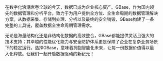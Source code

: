 在数字化浪潮席卷全球的今天，数据已成为企业核心资产。GBase，作为国内领先的数据管理和分析平台，致力于为用户提供全方位、全生命周期的数据管理解决方案。从数据采集、存储到处理、分析以及最终的安全销毁，GBase构建了一条完整的工具链，覆盖数据全生命周期管理需求。

无论是海量结构化还是非结构化数据的高效整合，GBase都能提供灵活且强大的技术支持；其卓越的性能优化能力与安全防护体系更是保障了企业在复杂业务场景下的稳定运行。选择GBase，意味着拥抱智能化未来，让每一份数据价值得以最大化释放。让我们一起开启数据驱动的新纪元！